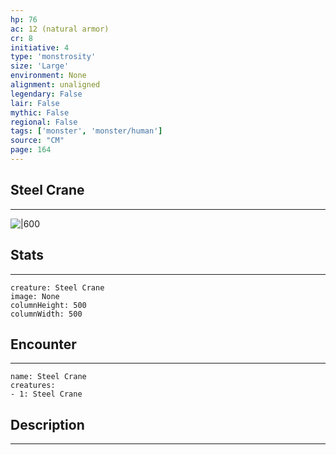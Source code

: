 ```yaml
---
hp: 76
ac: 12 (natural armor)
cr: 8
initiative: 4
type: 'monstrosity'    
size: 'Large'
environment: None
alignment: unaligned
legendary: False
lair: False
mythic: False
regional: False
tags: ['monster', 'monster/human']
source: "CM"
page: 164
---
```


## Steel Crane
---

![|600](D:/Program%20Files/5e.tools/img/bestiary/CM/Steel%20Crane.jpg)

## Stats
---

```statblock
creature: Steel Crane
image: None
columnHeight: 500
columnWidth: 500
```

## Encounter
---

```encounter-table
name: Steel Crane
creatures:
- 1: Steel Crane
```

## Description
---




